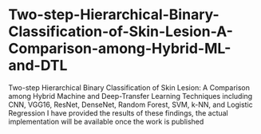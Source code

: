# Two-step-Hierarchical-Binary-Classification-of-Skin-Lesion-A-Comparison-among-Hybrid-ML-and-DTL
Two-step Hierarchical Binary Classification of Skin Lesion: A Comparison among Hybrid Machine and Deep-Transfer Learning Techniques including CNN, VGG16, ResNet, DenseNet, Random Forest, SVM, k-NN, and Logistic Regression
I have provided the results of these findings, the actual implementation will be available once the work is published
